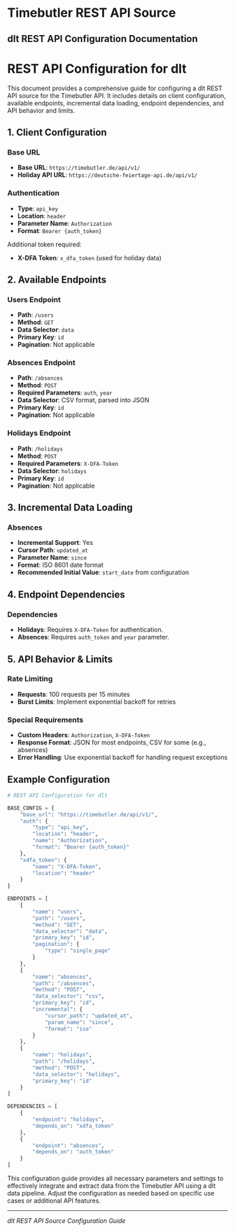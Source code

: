 # Timebutler REST API Source

## dlt REST API Configuration Documentation

# REST API Configuration for dlt

This document provides a comprehensive guide for configuring a dlt REST API source for the Timebutler API. It includes details on client configuration, available endpoints, incremental data loading, endpoint dependencies, and API behavior and limits.

## 1. Client Configuration

### Base URL
- **Base URL**: `https://timebutler.de/api/v1/`
- **Holiday API URL**: `https://deutsche-feiertage-api.de/api/v1/`

### Authentication
- **Type**: `api_key`
- **Location**: `header`
- **Parameter Name**: `Authorization`
- **Format**: `Bearer {auth_token}`

Additional token required:
- **X-DFA Token**: `x_dfa_token` (used for holiday data)

## 2. Available Endpoints

### Users Endpoint
- **Path**: `/users`
- **Method**: `GET`
- **Data Selector**: `data`
- **Primary Key**: `id`
- **Pagination**: Not applicable

### Absences Endpoint
- **Path**: `/absences`
- **Method**: `POST`
- **Required Parameters**: `auth`, `year`
- **Data Selector**: CSV format, parsed into JSON
- **Primary Key**: `id`
- **Pagination**: Not applicable

### Holidays Endpoint
- **Path**: `/holidays`
- **Method**: `POST`
- **Required Parameters**: `X-DFA-Token`
- **Data Selector**: `holidays`
- **Primary Key**: `id`
- **Pagination**: Not applicable

## 3. Incremental Data Loading

### Absences
- **Incremental Support**: Yes
- **Cursor Path**: `updated_at`
- **Parameter Name**: `since`
- **Format**: ISO 8601 date format
- **Recommended Initial Value**: `start_date` from configuration

## 4. Endpoint Dependencies

### Dependencies
- **Holidays**: Requires `X-DFA-Token` for authentication.
- **Absences**: Requires `auth_token` and `year` parameter.

## 5. API Behavior & Limits

### Rate Limiting
- **Requests**: 100 requests per 15 minutes
- **Burst Limits**: Implement exponential backoff for retries

### Special Requirements
- **Custom Headers**: `Authorization`, `X-DFA-Token`
- **Response Format**: JSON for most endpoints, CSV for some (e.g., absences)
- **Error Handling**: Use exponential backoff for handling request exceptions

## Example Configuration

```python
# REST API Configuration for dlt

BASE_CONFIG = {
    "base_url": "https://timebutler.de/api/v1/",
    "auth": {
        "type": "api_key",
        "location": "header",
        "name": "Authorization",
        "format": "Bearer {auth_token}"
    },
    "xdfa_token": {
        "name": "X-DFA-Token",
        "location": "header"
    }
}

ENDPOINTS = [
    {
        "name": "users",
        "path": "/users",
        "method": "GET",
        "data_selector": "data",
        "primary_key": "id",
        "pagination": {
            "type": "single_page"
        }
    },
    {
        "name": "absences",
        "path": "/absences",
        "method": "POST",
        "data_selector": "csv",
        "primary_key": "id",
        "incremental": {
            "cursor_path": "updated_at",
            "param_name": "since",
            "format": "iso"
        }
    },
    {
        "name": "holidays",
        "path": "/holidays",
        "method": "POST",
        "data_selector": "holidays",
        "primary_key": "id"
    }
]

DEPENDENCIES = [
    {
        "endpoint": "holidays",
        "depends_on": "xdfa_token"
    },
    {
        "endpoint": "absences",
        "depends_on": "auth_token"
    }
]
```

This configuration guide provides all necessary parameters and settings to effectively integrate and extract data from the Timebutler API using a dlt data pipeline. Adjust the configuration as needed based on specific use cases or additional API features.

---
*dlt REST API Source Configuration Guide*